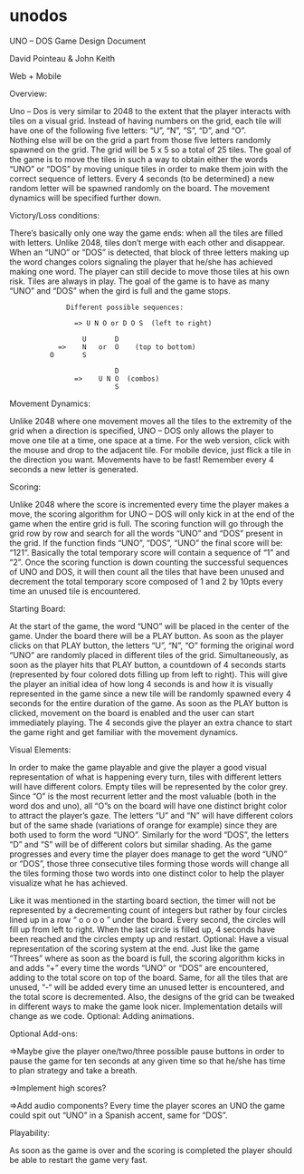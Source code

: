 unodos
======

UNO – DOS Game Design Document

David Pointeau & John Keith

Web + Mobile 


Overview:

Uno – Dos is very similar to 2048 to the extent that the player interacts with tiles on a visual grid. 
Instead of having numbers on the grid, each tile will have one of the following five letters: “U”, “N”, “S”, “D”, and “O”.  
Nothing else will be on the grid a part from those five letters randomly spawned on the grid. 
The grid will be 5 x 5 so a total of 25 tiles. The goal of the game is to move the tiles in such a way to obtain either 
the words “UNO” or “DOS” by moving unique tiles in order to make them join with the correct sequence of letters. 
Every 4 seconds (to be determined) a new random letter will be spawned randomly on the board. 
The movement dynamics will be specified further down.

Victory/Loss conditions:

There’s basically only one way the game ends: when all the tiles are filled with letters. 
Unlike 2048, tiles don’t merge with each other and disappear. When an “UNO” or “DOS” is detected, that block of three 
letters making up the word changes colors signaling the player that he/she has achieved making one word. 
The player can still decide to move those tiles at his own risk. Tiles are always in play. 
The goal of the game is to have as many “UNO” and “DOS” when the gird is full and the game stops.
		
	              Different possible sequences:

	             	=> U N O or D O S  (left to right)
		
                      U       D
                =>    N   or  O    (top to bottom)
		      O       S
		                  
		                      D
		            =>    U N O  (combos)
		                      S
		                      
		                      
		                      
Movement Dynamics:

Unlike 2048 where one movement moves all the tiles to the extremity of the grid when a direction is specified, 
UNO – DOS only allows the player to move one tile at a time, one space at a time. For the web version, 
click with the mouse and drop to the adjacent tile. For mobile device, just flick a tile in the direction you want.
Movements have to be fast! Remember every 4 seconds a new letter is generated.

Scoring:

Unlike 2048 where the score is incremented every time the player makes a move, the scoring algorithm for UNO – DOS 
will only kick in at the end of the game when the entire grid is full. The scoring function will go through the grid 
row by row and search for all the words “UNO” and “DOS” present in the grid. If the function finds “UNO”, “DOS”, “UNO” 
the final score will be: “121”. Basically the total temporary score will contain a sequence of “1” and “2”. 
Once the scoring function is down counting the successful sequences of UNO and DOS, it will then count all the tiles 
that have been unused and decrement the total temporary score composed of 1 and 2 by 10pts every time an unused tile is 
encountered.


Starting Board:

At the start of the game, the word “UNO” will be placed in the center of the game. Under the board there will be a PLAY 
button. As soon as the player clicks on that PLAY button, the letters “U”, “N”, “O” forming the original word “UNO” are 
randomly placed in different tiles of the grid. Simultaneously, as soon as the player hits that PLAY button, 
a countdown of 4 seconds starts (represented by four colored dots filling up from left to right). 
This will give the player an initial idea of how long 4 seconds is and how it is visually represented in the game 
since a new tile will be randomly spawned every 4 seconds for the entire duration of the game.
As soon as the PLAY button is clicked, movement on the board is enabled and the user can start immediately playing. 
The 4 seconds give the player an extra chance to start the game right and get familiar with the movement dynamics. 


Visual Elements:

In order to make the game playable and give the player a good visual representation of what is happening every turn,
tiles with different letters will have different colors. Empty tiles will be represented by the color grey. 
Since “O” is the most recurrent letter and the most valuable (both in the word dos and uno), all “O”s on the board 
will have one distinct bright color to attract the player’s gaze. The letters “U” and “N” will have different colors 
but of the same shade (variations of orange for example) since they are both used to form the word “UNO”. 
Similarly for the word “DOS”, the letters “D” and “S” will be of different colors but similar shading.
As the game progresses and every time the player does manage to get the word “UNO” or “DOS”, those three consecutive tiles 
forming those words will change all the tiles forming those two words into one distinct color to help the player visualize 
what he has achieved. 

Like it was mentioned in the starting board section, the timer will not be represented by a decrementing count of 
integers but rather by four circles lined up in a row “ o o o o ” under the board. Every second, the circles will fill up 
from left to right. When the last circle is filled up, 4 seconds have been reached and the circles empty up and restart. 
Optional: Have a visual representation of the scoring system at the end. 
Just like the game “Threes” where as soon as the board is full, the scoring algorithm kicks in and adds “+” every time the
words “UNO” or “DOS” are encountered, adding to the total score on top of the board. Same, for all the tiles that are unused,
“-“ will be added every time an unused letter is encountered, and the total score is decremented. 
Also, the designs of the grid can be tweaked in different ways to make the game look nicer. 
Implementation details will change as we code.
Optional: Adding animations.

Optional Add-ons:

=>Maybe give the player one/two/three possible pause buttons in order to pause the game for ten seconds at any given time 
so that he/she has time to plan strategy and take a breath.

=>Implement high scores?

=>Add audio components? Every time the player scores an UNO the game could spit out “UNO” in a Spanish accent, 
same for “DOS”.

Playability:

As soon as the game is over and the scoring is completed the player should be able to restart the game very fast.
